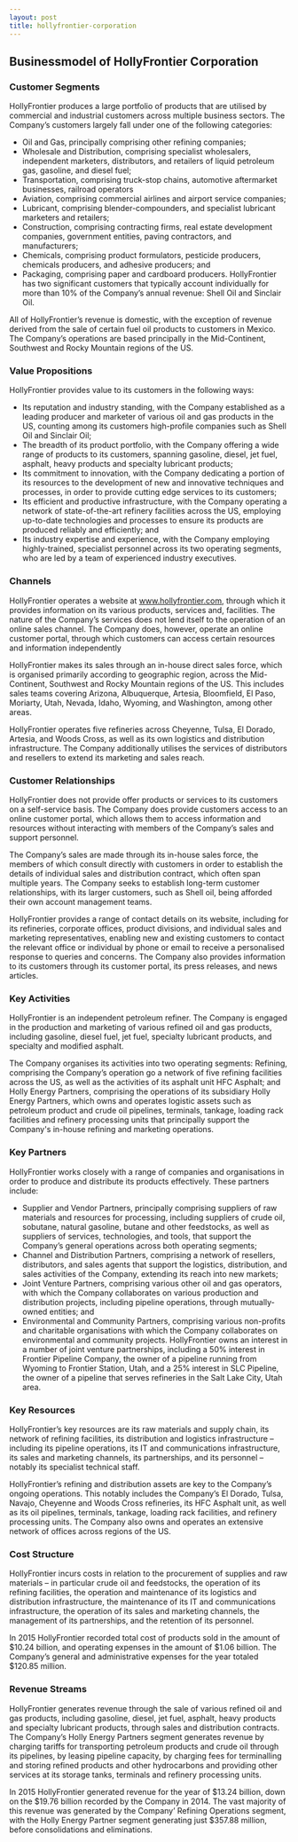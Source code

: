 ```yaml
---
layout: post
title: hollyfrontier-corporation
---
```


Businessmodel of HollyFrontier Corporation
-------------------------------------------

### Customer Segments

HollyFrontier produces a large portfolio of products that are utilised by commercial and industrial customers across multiple business sectors. The Company’s customers largely fall under one of the following categories:

 * Oil and Gas, principally comprising other refining companies;
* Wholesale and Distribution, comprising specialist wholesalers, independent marketers, distributors, and retailers of liquid petroleum gas, gasoline, and diesel fuel;
* Transportation, comprising truck-stop chains, automotive aftermarket businesses, railroad operators
* Aviation, comprising commercial airlines and airport service companies;
* Lubricant, comprising blender-compounders, and specialist lubricant marketers and retailers;
* Construction, comprising contracting firms, real estate development companies, government entities, paving contractors, and manufacturers;
* Chemicals, comprising product formulators, pesticide producers, chemicals producers, and adhesive producers; and
* Packaging, comprising paper and cardboard producers.
 HollyFrontier has two significant customers that typically account individually for more than 10% of the Company’s annual revenue: Shell Oil and Sinclair Oil.

All of HollyFrontier’s revenue is domestic, with the exception of revenue derived from the sale of certain fuel oil products to customers in Mexico. The Company’s operations are based principally in the Mid-Continent, Southwest and Rocky Mountain regions of the US.

### Value Propositions

HollyFrontier provides value to its customers in the following ways:

 * Its reputation and industry standing, with the Company established as a leading producer and marketer of various oil and gas products in the US, counting among its customers high-profile companies such as Shell Oil and Sinclair Oil;
* The breadth of its product portfolio, with the Company offering a wide range of products to its customers, spanning gasoline, diesel, jet fuel, asphalt, heavy products and specialty lubricant products;
* Its commitment to innovation, with the Company dedicating a portion of its resources to the development of new and innovative techniques and processes, in order to provide cutting edge services to its customers;
* Its efficient and productive infrastructure, with the Company operating a network of state-of-the-art refinery facilities across the US, employing up-to-date technologies and processes to ensure its products are produced reliably and efficiently; and
* Its industry expertise and experience, with the Company employing highly-trained, specialist personnel across its two operating segments, who are led by a team of experienced industry executives.
 ### Channels

HollyFrontier operates a website at www.hollyfrontier.com, through which it provides information on its various products, services and, facilities. The nature of the Company’s services does not lend itself to the operation of an online sales channel. The Company does, however, operate an online customer portal, through which customers can access certain resources and information independently

HollyFrontier makes its sales through an in-house direct sales force, which is organised primarily according to geographic region, across the Mid-Continent, Southwest and Rocky Mountain regions of the US. This includes sales teams covering Arizona, Albuquerque, Artesia, Bloomfield, El Paso, Moriarty, Utah, Nevada, Idaho, Wyoming, and Washington, among other areas.

HollyFrontier operates five refineries across Cheyenne, Tulsa, El Dorado, Artesia, and Woods Cross, as well as its own logistics and distribution infrastructure. The Company additionally utilises the services of distributors and resellers to extend its marketing and sales reach.

### Customer Relationships

HollyFrontier does not provide offer products or services to its customers on a self-service basis. The Company does provide customers access to an online customer portal, which allows them to access information and resources without interacting with members of the Company’s sales and support personnel.

The Company’s sales are made through its in-house sales force, the members of which consult directly with customers in order to establish the details of individual sales and distribution contract, which often span multiple years. The Company seeks to establish long-term customer relationships, with its larger customers, such as Shell oil, being afforded their own account management teams.

HollyFrontier provides a range of contact details on its website, including for its refineries, corporate offices, product divisions, and individual sales and marketing representatives, enabling new and existing customers to contact the relevant office or individual by phone or email to receive a personalised response to queries and concerns. The Company also provides information to its customers through its customer portal, its press releases, and news articles.

### Key Activities

HollyFrontier is an independent petroleum refiner. The Company is engaged in the production and marketing of various refined oil and gas products, including gasoline, diesel fuel, jet fuel, specialty lubricant products, and specialty and modified asphalt.

The Company organises its activities into two operating segments: Refining, comprising the Company’s operation go a network of five refining facilities across the US, as well as the activities of its asphalt unit HFC Asphalt; and Holly Energy Partners, comprising the operations of its subsidiary Holly Energy Partners, which owns and operates logistic assets such as petroleum product and crude oil pipelines, terminals, tankage, loading rack facilities and refinery processing units that principally support the Company's in-house refining and marketing operations.

### Key Partners

HollyFrontier works closely with a range of companies and organisations in order to produce and distribute its products effectively. These partners include:

 * Supplier and Vendor Partners, principally comprising suppliers of raw materials and resources for processing, including suppliers of crude oil, sobutane, natural gasoline, butane and other feedstocks, as well as suppliers of services, technologies, and tools, that support the Company’s general operations across both operating segments;
* Channel and Distribution Partners, comprising a network of resellers, distributors, and sales agents that support the logistics, distribution, and sales activities of the Company, extending its reach into new markets;
* Joint Venture Partners, comprising various other oil and gas operators, with which the Company collaborates on various production and distribution projects, including pipeline operations, through mutually-owned entities; and
* Environmental and Community Partners, comprising various non-profits and charitable organisations with which the Company collaborates on environmental and community projects.
 HollyFrontier owns an interest in a number of joint venture partnerships, including a 50% interest in Frontier Pipeline Company, the owner of a pipeline running from Wyoming to Frontier Station, Utah, and a 25% interest in SLC Pipeline, the owner of a pipeline that serves refineries in the Salt Lake City, Utah area.

### Key Resources

HollyFrontier’s key resources are its raw materials and supply chain, its network of refining facilities, its distribution and logistics infrastructure – including its pipeline operations, its IT and communications infrastructure, its sales and marketing channels, its partnerships, and its personnel – notably its specialist technical staff.

HollyFrontier’s refining and distribution assets are key to the Company’s ongoing operations. This notably includes the Company’s El Dorado, Tulsa, Navajo, Cheyenne and Woods Cross refineries, its HFC Asphalt unit, as well as its oil pipelines, terminals, tankage, loading rack facilities, and refinery processing units. The Company also owns and operates an extensive network of offices across regions of the US.

### Cost Structure

HollyFrontier incurs costs in relation to the procurement of supplies and raw materials – in particular crude oil and feedstocks, the operation of its refining facilities, the operation and maintenance of its logistics and distribution infrastructure, the maintenance of its IT and communications infrastructure, the operation of its sales and marketing channels, the management of its partnerships, and the retention of its personnel.

In 2015 HollyFrontier recorded total cost of products sold in the amount of $10.24 billion, and operating expenses in the amount of $1.06 billion. The Company’s general and administrative expenses for the year totaled $120.85 million.

### Revenue Streams

HollyFrontier generates revenue through the sale of various refined oil and gas products, including gasoline, diesel, jet fuel, asphalt, heavy products and specialty lubricant products, through sales and distribution contracts. The Company’s Holly Energy Partners segment generates revenue by charging tariffs for transporting petroleum products and crude oil through its pipelines, by leasing pipeline capacity, by charging fees for terminalling and storing refined products and other hydrocarbons and providing other services at its storage tanks, terminals and refinery processing units.

In 2015 HollyFrontier generated revenue for the year of $13.24 billion, down on the $19.76 billion recorded by the Company in 2014. The vast majority of this revenue was generated by the Company’ Refining Operations segment, with the Holly Energy Partner segment generating just $357.88 million, before consolidations and eliminations.

